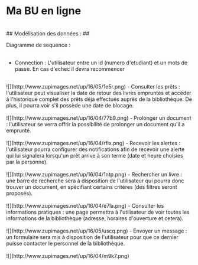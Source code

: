 ﻿# Ma BU en ligne #
</br>
## Modélisation des données : ##
<br>

Diagramme de sequence : </br></br>
- Connection : L'utilisateur entre un id (numero d'etudiant) et un mots de passe. En cas d'echec il devra recommencer</br>
</br>
![](http://www.zupimages.net/up/16/05/1e5r.png)
- Consulter les prêts : l'utilisateur peut visualiser la date de retour des livres empruntés et accéder à l'historique complet des prêts déjà effectués auprès de la bibliothèque. De plus, il pourra voir s'il possède une date de blocage.</br>
</br>
![](http://www.zupimages.net/up/16/04/77b9.png)
- Prolonger un document : l'utilisateur se verra offrir la possibilité de prolonger un document qu'il a emprunté.</br>
</br>
![](http://www.zupimages.net/up/16/04/rfix.png) 
- Recevoir les alertes : l'utilisateur pourra configurer des notifications afin de recevoir une alerte qui lui signalera lorsqu'un prêt arrive à son terme (date et heure choisies par la personne).</br>
</br>
![](http://www.zupimages.net/up/16/04/1ntp.png)
- Rechercher un livre : une barre de recherche sera à disposition de l'utilisateur qui pourra donc trouver un document, en spécifiant certains critères (des filtres seront proposés).</br>
</br>
![](http://www.zupimages.net/up/16/04/e7la.png)
- Consulter les informations pratiques : une page permettra à l'utilisateur de voir toutes les informations de la bibliothèque (adresse, horaires d'ouverture et cetera).</br>
</br>
![](http://www.zupimages.net/up/16/05/uscq.png)
- Envoyer un message : un formulaire sera mis à disposition de l'utilisateur pour que ce dernier puisse contacter le personnel de la bibliothèque.</br>
</br>
![](http://www.zupimages.net/up/16/04/m9k7.png)

